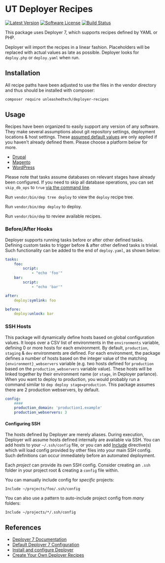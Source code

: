 # UT Deployer Recipes

[![Latest Version](https://img.shields.io/packagist/v/unleashedtech/deployer-recipes.svg?style=flat-square)](https://packagist.org/packages/unleashedtech/deployer-recipes)
[![Software License](https://img.shields.io/badge/License-MIT-brightgreen.svg?style=flat-square)](LICENSE)
[![Build Status](https://img.shields.io/github/workflow/status/unleashedtech/deployer-recipes/test/main.svg?style=flat-square)](https://github.com/unleashedtech/deployer-recipes/actions?query=workflow%3Atest+branch%3Amain)

This package uses Deployer 7, which supports recipes defined by YAML or PHP.

Deployer will import the recipes in a linear fashion. Placeholders will be replaced
with actual values as late as possible. Deployer looks for `deploy.php` or
`deploy.yaml` when run.

## Installation

All recipe paths have been adjusted to use the files in the vendor directory
and thus should be installed with composer:

```bash
composer require unleashedtech/deployer-recipes
```

## Usage
Recipes have been organized to easily support any version of any software.
They make several assumptions about git repository settings, deployment
locations & host settings. These [assumed default values](config.php) are
only applied if you haven't already defined them. Please choose a platform
below for more.

* [Drupal](cms/drupal)
* [Magento](cms/magento)
* [WordPress](cms/wp)

Please note that tasks assume databases on relevant stages have already been
configured. If you need to skip all database operations, you can set
`skip_db_ops` to `true` [via the command line](https://deployer.org/docs/7.x/cli#overriding-configuration-options).

Run `vendor/bin/dep tree deploy` to view the `deploy` recipe tree.

Run `vendor/bin/dep deploy` to deploy.

Run `vendor/bin/dep` to review available recipes.

### Before/After Hooks
Deployer supports running tasks before or after other defined tasks. Defining
custom tasks to trigger before & after other defined tasks is trivial. Such
functionality can be added to the end of `deploy.yaml`, as shown below:

```yaml
tasks:
    foo:
        script:
            - "echo 'foo'"
    bar:
        script:
            - "echo 'bar'"

after:
    deploy:symlink: foo

before:
    deploy:unlock: bar
```

### SSH Hosts
This package will dynamically define hosts based on global configuration values.
It loops over a CSV list of environments in the `environments` variable, defining
0 or more hosts for each environment. By default, `production`, `staging` & `dev`
environments are defined. For each environment, the package defines a number of
hosts based on the integer value of the matching `{environment}_webservers`
variable (e.g. two hosts defined for `production` based on the `production_webservers`
variable value). These hosts will be linked together by their environment name
(or `stage`, in Deployer parlance). When you want to deploy to production, you would
probably run a command similar to `dep deploy stage=production`. This package assumes
there are 2 production webservers, by default.

```yaml
config:
    ####
    production_domain: 'production1.example'
    production_webservers: 3
```

#### Configuring SSH
The hosts defined by Deployer are merely aliases. During execution, Deployer will
assume hosts defined internally are available via SSH. You can add hosts to your
`~/.ssh/config` file, or you can add [Include](https://man.openbsd.org/ssh_config#Include)
directive(s) which will load config provided by other files into your main SSH config.
Such definitions can occur immediately before an automated deployment.

Each _project_ can provide its own SSH config. Consider creating an `.ssh` folder in your
project root & creating a `config` file within.

You can manually include config for _specific_ projects:
```
Include ~/projects/foo/.ssh/config
```

You can also use a pattern to auto-include project config from _many_ folders:
```
Include ~/projects/*/.ssh/config
```

## References
* [Deployer 7 Documentation](https://deployer.org/docs/7.x/getting-started)
* [Default Deployer 7 Configuration](https://github.com/deployphp/deployer/blob/master/deploy.yaml)
* [Install and configure Deployer](https://lorisleiva.com/deploy-your-laravel-app-from-scratch/install-and-configure-deployer)
* [Create Your Own Deployer Recipes](https://lorisleiva.com/deploy-your-laravel-app-from-scratch/create-your-own-deployer-recipes)
